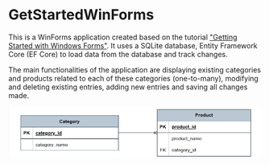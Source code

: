 # GetStartedWinForms

This is a WinForms application created based on the tutorial <a href="https://learn.microsoft.com/en-us/ef/core/get-started/winforms">"Getting Started with Windows Forms"</a>. It uses a SQLite database, Entity Framework Core (EF Core) to load data from the database and track changes.

The main functionalities of the application are displaying existing categories and products related to each of these categories (one-to-many), modifying and deleting existing entries, adding new entries and saving all changes made.

<img src="https://github.com/SwagMuffin88/GetStartedWinForms/blob/master/GetStartedWinForms/product-category-diagram.jpg">
